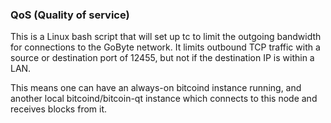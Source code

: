 ### QoS (Quality of service) ###

This is a Linux bash script that will set up tc to limit the outgoing bandwidth for connections to the GoByte network. It limits outbound TCP traffic with a source or destination port of 12455, but not if the destination IP is within a LAN.

This means one can have an always-on bitcoind instance running, and another local bitcoind/bitcoin-qt instance which connects to this node and receives blocks from it.
